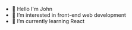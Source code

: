 - 👋 Hello I'm John
- 👀 I’m interested in front-end web development
- 🌱 I’m currently learning React

<!---
johnlombardi389/johnlombardi389 is a ✨ special ✨ repository because its `README.md` (this file) appears on your GitHub profile.
You can click the Preview link to take a look at your changes.
--->
